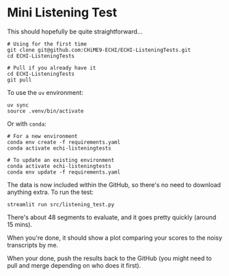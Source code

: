 # Mini Listening Test

This should hopefully be quite straightforward...

```[bash]
# Using for the first time
git clone git@github.com:CHiME9-ECHI/ECHI-ListeningTests.git
cd ECHI-ListeningTests

# Pull if you already have it
cd ECHI-ListeningTests
git pull
```

To use the `uv` environment:

```[bash]
uv sync
source .venv/bin/activate
```

Or with `conda`:

```[bash]
# For a new environment
conda env create -f requirements.yaml
conda activate echi-listeningtests

# To update an existing environment
conda activate echi-listeningtests
conda env update -f requirements.yaml
```

The data is now included within the GitHub, so there's no need to download anything extra. To run the test:

```[bash]
streamlit run src/listening_test.py
```

There's about 48 segments to evaluate, and it goes pretty quickly (around 15 mins).

When you're done, it should show a plot comparing your scores to the noisy
transcripts by me.

When your done, push the results back to the GitHub (you might need to pull and
merge depending on who does it first).
